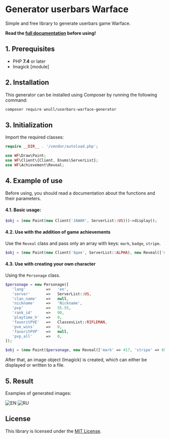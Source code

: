 # Generator userbars Warface

Simple and free library to generate userbars game Warface.

**Read the [full documentation](/docs) before using!**

## 1. Prerequisites

* PHP **7.4** or later
* Imagick [module]

## 2. Installation

This generator can be installed using Composer by running the following command:

```sh
composer require wnull/userbars-warface-generator
```

## 3. Initialization

Import the required classes:

```php
require __DIR__ . '/vendor/autoload.php';

use WF\Draw\Paint;
use WF\Client\{Client, Enums\ServerList};
use WF\Achievement\Reveal;
```

## 4. Example of use

Before using, you should read a documentation about the functions and their parameters. 

#### 4.1. Basic usage:

  ```php
  $obj = (new Paint(new Client('JAWAR', ServerList::US)))->display();
  ```

#### 4.2. Use with the addition of game achievements
 
Use the `Reveal` class and pass only an array with keys: `mark`, `badge`, `stripe`.

  ```php
  $obj = (new Paint(new Client('Эдия', ServerList::ALPHA), new Reveal(['mark' => 417, 'stripe' => 6524])))->display();
  ```
#### 4.3. Use with creating your own character

Using the `Personage` class.

   ```php
   $personage = new Personage([
      'lang'         =>   'en',
      'server'       =>   ServerList::US,
      'clan_name'    =>   null,
      'nickname'     =>   'Nickname',
      'pvp'          =>   55.55,
      'rank_id'      =>   90,
      'playtime_h'   =>   0,
      'favoritPVE'   =>   ClassesList::RIFLEMAN,
      'pve_wins'     =>   0,
      'favoritPVP'   =>   null,
      'pvp_all'      =>   0,
  ]);
  
  $obj = (new Paint($personage, new Reveal(['mark' => 417, 'stripe' => 6524])))->display();
  ```

 After that, an image object (Imagick) is created, which can either be displayed or written to a file.

## 5. Result

Examples of generated images:

![EN](https://user-images.githubusercontent.com/33278849/78178484-6483c700-7468-11ea-9129-ca4a94a9b383.png)
![RU](https://user-images.githubusercontent.com/33278849/78177925-8c265f80-7467-11ea-9374-b157b484245c.png)

## License

This library is licensed under the [MIT License](https://github.com/wnull/userbars-warface-generator/blob/master/LICENSE).
